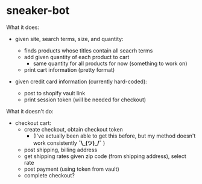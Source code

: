 # sneaker-bot

What it does:
- given site, search terms, size, and quantity:
  - finds products whose titles contain all seacrh terms
  - add given quantity of each product to cart
    - same quantity for all products for now (something to work on)
  - print cart information (pretty format)
  
- given credit card information (currently hard-coded):
  - post to shopify vault link
  - print session token (will be needed for checkout)
  
What it doesn't do:
- checkout cart:
  - create checkout, obtain checkout token
    - (I've actually been able to get this before, but my method doesn't work consistently **¯\\\_(ツ)_/¯** )
  - post shipping, billing address
  - get shipping rates given zip code (from shipping address), select rate
  - post payment (using token from vault)
  - complete checkout?
